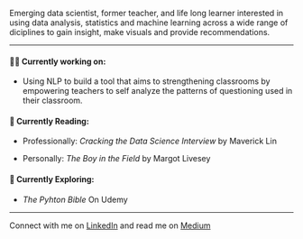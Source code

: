 Emerging data scientist, former teacher, and life long learner interested in using data analysis, statistics and machine learning across a wide range of diciplines to gain insight, make visuals and provide recommendations.   

---

#### 👩‍💻 Currently working on:  
* Using NLP to build a tool that aims to strengthening classrooms by empowering teachers to self analyze the patterns of questioning used in their classroom.  

#### 📕 Currently Reading:
* Professionally: *Cracking the Data Science Interview* by Maverick Lin  

* Personally: *The Boy in the Field* by Margot Livesey

#### 🔎 Currently Exploring: 
* *The Pyhton Bible* On Udemy  

---

Connect with me on [LinkedIn](https://www.linkedin.com/in/kristendavis-27/) and read me on [Medium](https://medium.com/me/design)



